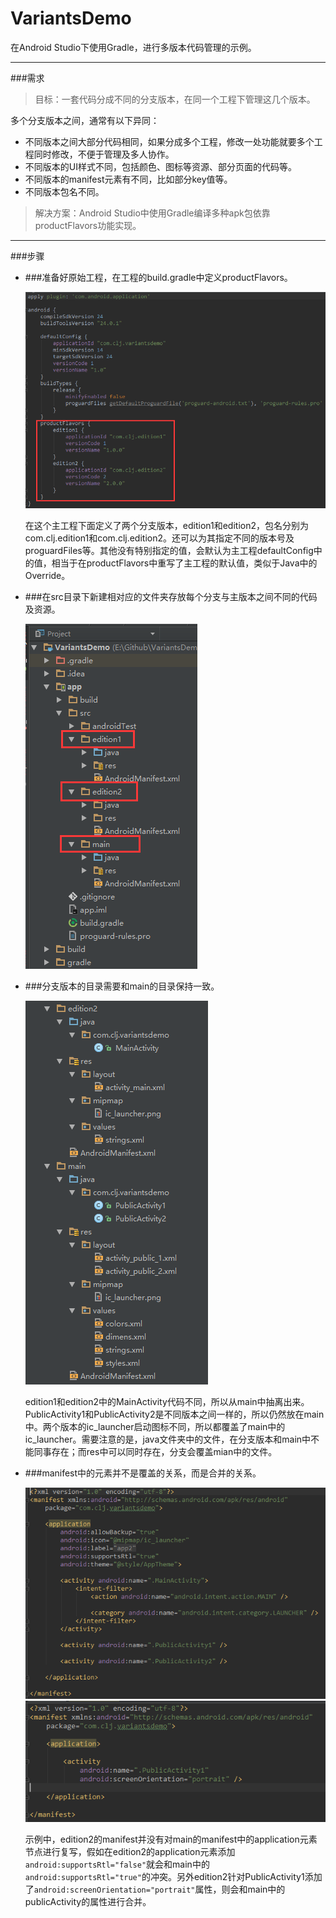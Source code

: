 # VariantsDemo
在Android Studio下使用Gradle，进行多版本代码管理的示例。
***
###需求
>目标：一套代码分成不同的分支版本，在同一个工程下管理这几个版本。

多个分支版本之间，通常有以下异同：

- 不同版本之间大部分代码相同，如果分成多个工程，修改一处功能就要多个工程同时修改，不便于管理及多人协作。
- 不同版本的UI样式不同，包括颜色、图标等资源、部分页面的代码等。
- 不同版本的manifest元素有不同，比如部分key值等。
- 不同版本包名不同。

> 解决方案：Android Studio中使用Gradle编译多种apk包依靠productFlavors功能实现。


***
###步骤

- ###准备好原始工程，在工程的build.gradle中定义productFlavors。

	![效果图](https://github.com/Jasonchenlijian/VariantsDemo/raw/master/screenshot/build1.png) 

	在这个主工程下面定义了两个分支版本，edition1和edition2，包名分别为com.clj.edition1和com.clj.edition2。还可以为其指定不同的版本号及proguardFiles等。其他没有特别指定的值，会默认为主工程defaultConfig中的值，相当于在productFlavors中重写了主工程的默认值，类似于Java中的Override。

- ###在src目录下新建相对应的文件夹存放每个分支与主版本之间不同的代码及资源。

	![效果图](https://github.com/Jasonchenlijian/VariantsDemo/raw/master/screenshot/build2.png)

- ###分支版本的目录需要和main的目录保持一致。

	![效果图](https://github.com/Jasonchenlijian/VariantsDemo/raw/master/screenshot/build3.png)

	edition1和edition2中的MainActivity代码不同，所以从main中抽离出来。PublicActivity1和PublicActivity2是不同版本之间一样的，所以仍然放在main中。两个版本的ic_launcher启动图标不同，所以都覆盖了main中的ic_launcher。需要注意的是，java文件夹中的文件，在分支版本和main中不能同事存在；而res中可以同时存在，分支会覆盖mian中的文件。

- ###manifest中的元素并不是覆盖的关系，而是合并的关系。

	![效果图](https://github.com/Jasonchenlijian/VariantsDemo/raw/master/screenshot/build4.png)
	![效果图](https://github.com/Jasonchenlijian/VariantsDemo/raw/master/screenshot/build5.png)
	
	示例中，edition2的manifest并没有对main的manifest中的application元素节点进行复写，假如在edition2的application元素添加 `android:supportsRtl="false"`就会和main中的`android:supportsRtl="true"`的冲突。另外edition2针对PublicActivity1添加了`android:screenOrientation="portrait"`属性，则会和main中的publicActivity的属性进行合并。